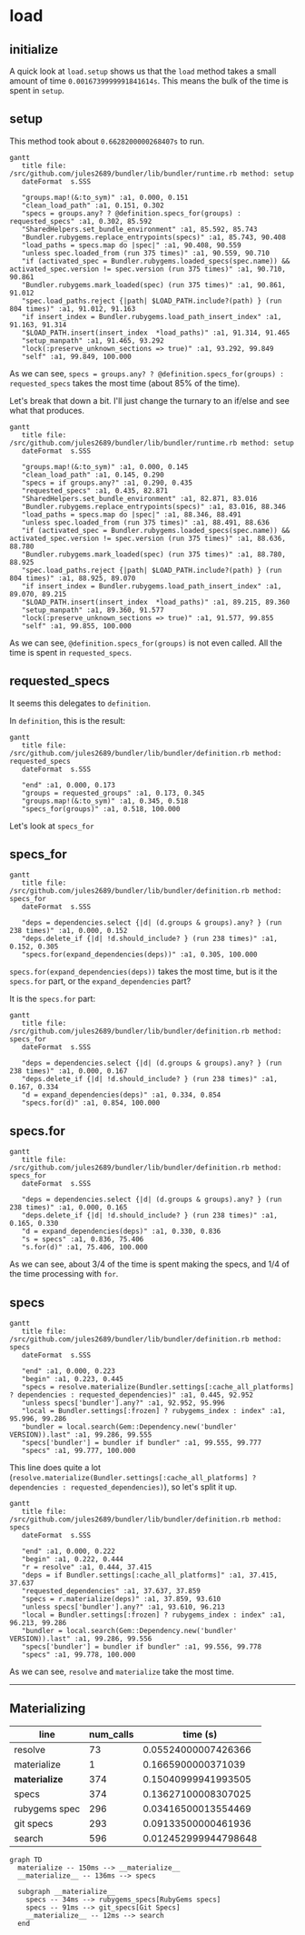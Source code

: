 # load

## initialize

A quick look at `load.setup` shows us that the `load` method takes a small amount of time `0.0016739999991841614s`. This means the bulk of the time is spent in `setup`.

## setup

This method took about `0.6628200000268407s` to run.

```diagram
gantt
   title file: /src/github.com/jules2689/bundler/lib/bundler/runtime.rb method: setup
   dateFormat  s.SSS

   "groups.map!(&:to_sym)" :a1, 0.000, 0.151
   "clean_load_path" :a1, 0.151, 0.302
   "specs = groups.any? ? @definition.specs_for(groups) : requested_specs" :a1, 0.302, 85.592
   "SharedHelpers.set_bundle_environment" :a1, 85.592, 85.743
   "Bundler.rubygems.replace_entrypoints(specs)" :a1, 85.743, 90.408
   "load_paths = specs.map do |spec|" :a1, 90.408, 90.559
   "unless spec.loaded_from (run 375 times)" :a1, 90.559, 90.710
   "if (activated_spec = Bundler.rubygems.loaded_specs(spec.name)) && activated_spec.version != spec.version (run 375 times)" :a1, 90.710, 90.861
   "Bundler.rubygems.mark_loaded(spec) (run 375 times)" :a1, 90.861, 91.012
   "spec.load_paths.reject {|path| $LOAD_PATH.include?(path) } (run 804 times)" :a1, 91.012, 91.163
   "if insert_index = Bundler.rubygems.load_path_insert_index" :a1, 91.163, 91.314
   "$LOAD_PATH.insert(insert_index  *load_paths)" :a1, 91.314, 91.465
   "setup_manpath" :a1, 91.465, 93.292
   "lock(:preserve_unknown_sections => true)" :a1, 93.292, 99.849
   "self" :a1, 99.849, 100.000
```

As we can see, `specs = groups.any? ? @definition.specs_for(groups) : requested_specs` takes the most time (about 85% of the time).

Let's break that down a bit. I'll just change the turnary to an if/else and see what that produces.

```diagram
gantt
   title file: /src/github.com/jules2689/bundler/lib/bundler/runtime.rb method: setup
   dateFormat  s.SSS

   "groups.map!(&:to_sym)" :a1, 0.000, 0.145
   "clean_load_path" :a1, 0.145, 0.290
   "specs = if groups.any?" :a1, 0.290, 0.435
   "requested_specs" :a1, 0.435, 82.871
   "SharedHelpers.set_bundle_environment" :a1, 82.871, 83.016
   "Bundler.rubygems.replace_entrypoints(specs)" :a1, 83.016, 88.346
   "load_paths = specs.map do |spec|" :a1, 88.346, 88.491
   "unless spec.loaded_from (run 375 times)" :a1, 88.491, 88.636
   "if (activated_spec = Bundler.rubygems.loaded_specs(spec.name)) && activated_spec.version != spec.version (run 375 times)" :a1, 88.636, 88.780
   "Bundler.rubygems.mark_loaded(spec) (run 375 times)" :a1, 88.780, 88.925
   "spec.load_paths.reject {|path| $LOAD_PATH.include?(path) } (run 804 times)" :a1, 88.925, 89.070
   "if insert_index = Bundler.rubygems.load_path_insert_index" :a1, 89.070, 89.215
   "$LOAD_PATH.insert(insert_index  *load_paths)" :a1, 89.215, 89.360
   "setup_manpath" :a1, 89.360, 91.577
   "lock(:preserve_unknown_sections => true)" :a1, 91.577, 99.855
   "self" :a1, 99.855, 100.000
```

As we can see, `@definition.specs_for(groups)` is not even called. All the time is spent in `requested_specs`.

## requested_specs

It seems this delegates to `definition`.

In `definition`, this is the result:

```diagram
gantt
   title file: /src/github.com/jules2689/bundler/lib/bundler/definition.rb method: requested_specs
   dateFormat  s.SSS

   "end" :a1, 0.000, 0.173
   "groups = requested_groups" :a1, 0.173, 0.345
   "groups.map!(&:to_sym)" :a1, 0.345, 0.518
   "specs_for(groups)" :a1, 0.518, 100.000
```

Let's look at `specs_for`

## specs_for

```diagram
gantt
   title file: /src/github.com/jules2689/bundler/lib/bundler/definition.rb method: specs_for
   dateFormat  s.SSS

   "deps = dependencies.select {|d| (d.groups & groups).any? } (run 238 times)" :a1, 0.000, 0.152
   "deps.delete_if {|d| !d.should_include? } (run 238 times)" :a1, 0.152, 0.305
   "specs.for(expand_dependencies(deps))" :a1, 0.305, 100.000
```

`specs.for(expand_dependencies(deps))` takes the most time, but is it the `specs.for` part, or the `expand_dependencies` part?

It is the `specs.for` part:

```diagram
gantt
   title file: /src/github.com/jules2689/bundler/lib/bundler/definition.rb method: specs_for
   dateFormat  s.SSS

   "deps = dependencies.select {|d| (d.groups & groups).any? } (run 238 times)" :a1, 0.000, 0.167
   "deps.delete_if {|d| !d.should_include? } (run 238 times)" :a1, 0.167, 0.334
   "d = expand_dependencies(deps)" :a1, 0.334, 0.854
   "specs.for(d)" :a1, 0.854, 100.000
```

## specs.for

```diagram
gantt
   title file: /src/github.com/jules2689/bundler/lib/bundler/definition.rb method: specs_for
   dateFormat  s.SSS

   "deps = dependencies.select {|d| (d.groups & groups).any? } (run 238 times)" :a1, 0.000, 0.165
   "deps.delete_if {|d| !d.should_include? } (run 238 times)" :a1, 0.165, 0.330
   "d = expand_dependencies(deps)" :a1, 0.330, 0.836
   "s = specs" :a1, 0.836, 75.406
   "s.for(d)" :a1, 75.406, 100.000
```

As we can see, about 3/4 of the time is spent making the specs, and 1/4 of the time processing with `for`.

## specs

```diagram
gantt
   title file: /src/github.com/jules2689/bundler/lib/bundler/definition.rb method: specs
   dateFormat  s.SSS

   "end" :a1, 0.000, 0.223
   "begin" :a1, 0.223, 0.445
   "specs = resolve.materialize(Bundler.settings[:cache_all_platforms] ? dependencies : requested_dependencies)" :a1, 0.445, 92.952
   "unless specs['bundler'].any?" :a1, 92.952, 95.996
   "local = Bundler.settings[:frozen] ? rubygems_index : index" :a1, 95.996, 99.286
   "bundler = local.search(Gem::Dependency.new('bundler'  VERSION)).last" :a1, 99.286, 99.555
   "specs['bundler'] = bundler if bundler" :a1, 99.555, 99.777
   "specs" :a1, 99.777, 100.000
```

This line does quite a lot (`resolve.materialize(Bundler.settings[:cache_all_platforms] ? dependencies : requested_dependencies)`), so let's split it up.

```diagram
gantt
   title file: /src/github.com/jules2689/bundler/lib/bundler/definition.rb method: specs
   dateFormat  s.SSS

   "end" :a1, 0.000, 0.222
   "begin" :a1, 0.222, 0.444
   "r = resolve" :a1, 0.444, 37.415
   "deps = if Bundler.settings[:cache_all_platforms]" :a1, 37.415, 37.637
   "requested_dependencies" :a1, 37.637, 37.859
   "specs = r.materialize(deps)" :a1, 37.859, 93.610
   "unless specs['bundler'].any?" :a1, 93.610, 96.213
   "local = Bundler.settings[:frozen] ? rubygems_index : index" :a1, 96.213, 99.286
   "bundler = local.search(Gem::Dependency.new('bundler'  VERSION)).last" :a1, 99.286, 99.556
   "specs['bundler'] = bundler if bundler" :a1, 99.556, 99.778
   "specs" :a1, 99.778, 100.000
```

As we can see, `resolve` and `materialize` take the most time.

---

Materializing
---

| line | num_calls | time (s) |
| ---- | --------- | -------- |
| resolve | 73 | 0.05524000007426366 |
| materialize | 1 | 0.1665900000371039 |
| __materialize__ | 374 | 0.15040999941993505 |
| specs | 374 | 0.13627100008307025 |
| rubygems spec | 296 | 0.03416500013554469 |
| git specs | 293 | 0.09133500000461936 |
| search | 596 | 0.012452999944798648 |


```diagram
graph TD
  materialize -- 150ms --> __materialize__
  __materialize__ -- 136ms --> specs
  
  subgraph __materialize__
    specs -- 34ms --> rubygems_specs[RubyGems specs]
    specs -- 91ms --> git_specs[Git Specs]
    __materialize__ -- 12ms --> search
  end
```
